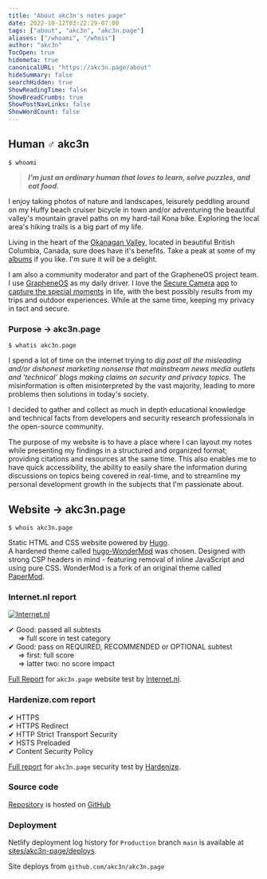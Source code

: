 ```yaml
---
title: "About akc3n's notes page"
date: 2022-10-12T03:22:29-07:00
tags: ["about", "akc3n", "akc3n.page"]
aliases: ["/whoami", "/whois"]
author: "akc3n"
TocOpen: true
hidemeta: true
canonicalURL: "https://akc3n.page/about"
hideSummary: false
searchHidden: true
ShowReadingTime: false
ShowBreadCrumbs: true
ShowPostNavLinks: false
ShowWordCount: false
---
```


## Human ♂ akc3n

`$ whoami`

> _**I'm just an ordinary human that loves to learn, solve puzzles, and eat food.**_  

I enjoy taking photos of nature and landscapes, leisurely peddling around on my Huffy beach cruiser bicycle in town and/or adventuring the beautiful valley's mountain gravel paths on my hard-tail Kona bike. Exploring the local area's hiking trails is a big part of my life. 

Living in the heart of the [Okanagan Valley](https://en.wikipedia.org/wiki/Okanagan), located in beautiful British Columbia, Canada, sure does have it's benefits. Take a peak at some of my [albums](https://www.flickr.com/photos/akc3n/albums) if you like. I'm sure it will be a delight.

I am also a community moderator and part of the GrapheneOS project team. I use [GrapheneOS](https://grapheneos.org) as my daily driver. I love the [Secure Camera](https://play.google.com/store/apps/details?id=app.grapheneos.camera.play&hl=en_CA&gl=US) [app](https://github.com/GrapheneOS/platform_external_Camera) to [capture the special moments](https://www.flickr.com/people/akc3n/) in life, with the best possibly results from my trips and outdoor experiences. While at the same time, keeping my privacy in tact and secure.


### Purpose → akc3n.page

`$ whatis akc3n.page`   

I spend a lot of time on the internet trying to *dig past all the misleading and/or dishonest marketing nonsense that mainstream news media outlets and 'technical' blogs making claims on security and privacy topics*. The misinformation is often misinterpreted by the vast majority, leading to more problems then solutions in today's society.

I decided to gather and collect as much in depth educational knowledge and technical facts from developers and security research professionals in the open-source community.   

The purpose of my website is to have a place where I can layout my notes while presenting my findings in a structured and organized format; providing citations and resources at the same time. This also enables me to have quick accessibility, the ability to easily share the information during discussions on topics being covered in real-time, and to streamline my personal development growth in the subjects that I'm passionate about.

## Website → akc3n.page

`$ whois akc3n.page`

Static HTML and CSS website powered by [Hugo](https://gohugo.io/).   
A hardened theme called [hugo-WonderMod](https://github.com/Wonderfall/hugo-WonderMod) was chosen. Designed with strong CSP headers in mind - featuring removal of inline JavaScript and using pure CSS. WonderMod is a fork of an original theme called [PaperMod](https://github.com/adityatelange/hugo-PaperMod).

### Internet.nl report

[![Internet.nl](/images/embed-badge-websitetest.svg)](https://internet.nl)

✔ Good: passed all subtests   
&nbsp;&nbsp;&nbsp;&nbsp;&nbsp;⇒ full score in test category  
✔ Good: pass on REQUIRED, RECOMMENDED or OPTIONAL subtest  
&nbsp;&nbsp;&nbsp;&nbsp;&nbsp;⇒ first: full score   
&nbsp;&nbsp;&nbsp;&nbsp;&nbsp;⇒ latter two: no score impact

[Full Report](https://internet.nl/site/akc3n.page/1736494/) for `akc3n.page` website test by [Internet.nl](https://internet.nl).

### Hardenize.com report

 ✔ HTTPS  
 ✔ HTTPS Redirect  
 ✔ HTTP Strict Transport Security  
 ✔ HSTS Preloaded  
 ✔ Content Security Policy

[Full report](https://www.hardenize.com/report/akc3n.page) for `akc3n.page` security test by [Hardenize](https://hardenize.com).

### Source code

[Repository](https://github.com/akc3n/akc3n.page/) is hosted on [GitHub](https://github.com)

### Deployment

Netlify deployment log history for `Production` branch `main` is available at [sites/akc3n-page/deploys](https://app.netlify.com/sites/akc3n-page/deploys). 

Site deploys from `github.com/akc3n/akc3n.page`